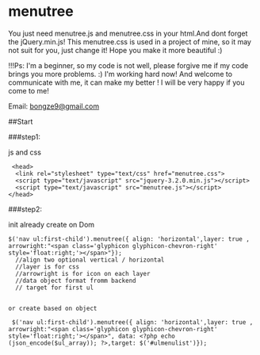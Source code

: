 # menutree

You just need menutree.js and menutree.css in your html.And dont forget the jQuery.min.js! This menutree.css is used in a project of mine, so it may not suit for you, just change it! Hope you make it more beautiful :)

!!!Ps: I'm a beginner, so my code is not well, please forgive me if my code brings you more problems. :) I'm working hard now! And welcome to communicate with me, it can make my better ! I will be very happy if you come to me!


Email: bongze9@gmail.com


##Start

###step1:

js and css<br/>
```
 <head>
  <link rel="stylesheet" type="text/css" href="menutree.css">
  <script type="text/javascript" src="jquery-3.2.0.min.js"></script>
  <script type="text/javascript" src="menutree.js"></script>
</head> 
  ```


###step2:

init
already create on Dom

    $('nav ul:first-child').menutree({ align: 'horizontal',layer: true , arrowright:"<span class='glyphicon glyphicon-chevron-right' style='float:right;'></span>"});
      //align two optional vertical / horizontal 
      //layer is for css 
      //arrowright is for icon on each layer
      //data object format fromm backend
      // target for first ul
  
    
    or create based on object
    
     $('nav ul:first-child').menutree({ align: 'horizontal',layer: true , arrowright:"<span class='glyphicon glyphicon-chevron-right' style='float:right;'></span>", data: <?php echo (json_encode($ul_array)); ?>,target: $('#ulmenulist')});



